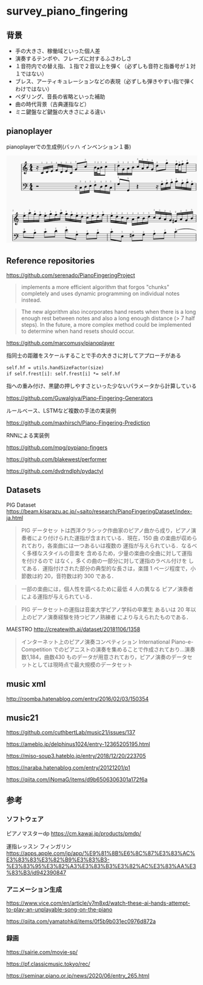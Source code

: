 # survey_piano_fingering

## 背景

- 手の大きさ、稼働域といった個人差
- 演奏するテンポや、フレーズに対するふさわしさ
- １音符内での替え指、１指で２音以上を弾く（必ずしも音符と指番号が１対１ではない）
- ブレス、アーティキュレーションなどの表現（必ずしも弾きやすい指で弾くわけではない）
- ペダリング、音長の省略といった補助
- 曲の時代背景（古典運指など）
- ミニ鍵盤など鍵盤の大きさによる違い

## pianoplayer

pianoplayerでの生成例(バッハ インベンション１番)

![pianoplayer_output_bach_invention1](./img/pianoplayer_output_bach_invention1.png)

## Reference repositories

https://github.com/serenado/PianoFingeringProject
> implements a more efficient algorithm that forgos "chunks" completely and uses dynamic programming on individual notes instead.

> The new algorithm also incorporates hand resets when there is a long enough rest between notes and also a long enough distance (> 7 half steps). In the future, a more complex method could be implemented to determine when hand resets should occur.

https://github.com/marcomusy/pianoplayer

指同士の距離をスケールすることで手の大きさに対してアプローチがある
```
self.hf = utils.handSizeFactor(size)
if self.frest[i]: self.frest[i] *= self.hf
```
指への重み付け、黒鍵の押しやすさといった少ないパラメータから計算している

https://github.com/Guwalgiya/Piano-Fingering-Generators

ルールベース、LSTMなど複数の手法の実装例

https://github.com/maxhirsch/Piano-Fingering-Prediction

RNNによる実装例

https://github.com/mpg/pypiano-fingers

https://github.com/blakewest/performer

https://github.com/dvdrndlph/pydactyl

## Datasets

PIG Dataset
https://beam.kisarazu.ac.jp/~saito/research/PianoFingeringDataset/index-ja.html

> PIG データセッ
トは西洋クラシック作曲家のピアノ曲から成り，ピアノ演
奏者により付けられた運指が含まれている．現在，150 曲
の楽曲が収められており，各楽曲には一つあるいは複数の
運指が与えられている．なるべく多様なスタイルの音楽を
含めるため，少量の楽曲の全曲に対して運指を付けるので
はなく，多くの曲の一部分に対して運指のラベル付けを
してある．運指付けされた部分の典型的な長さは，楽譜 1
ページ程度で，小節数は約 20，音符数は約 300 である．

> 一部の楽曲には，個人性を調べるために最低 4 人の異なる
ピアノ演奏者による運指が与えられている．

> PIG データセットの運指は音楽大学ピアノ学科の卒業生
あるいは 20 年以上のピアノ演奏経験を持つピアノ熟練者
により与えられたものである．

MAESTRO
http://createwith.ai/dataset/20181106/1358

> インターネット上のピアノ演奏コンペティション International Piano-e-Competition でのピアニストの演奏を集めることで作成されており...演奏数1,184，曲数430 ものデータが用意されており，ピアノ演奏のデータセットとしては現時点で最大規模のデータセット

## music xml

http://roomba.hatenablog.com/entry/2016/02/03/150354

## music21

https://github.com/cuthbertLab/music21/issues/137

https://ameblo.jp/delphinus1024/entry-12365205195.html

https://miso-soup3.hateblo.jp/entry/2018/12/20/223705

https://naraba.hatenablog.com/entry/20121201/p1

https://qiita.com/iNomaG/items/d9b6506306301a172f6a

## 参考

### ソフトウェア

ピアノマスターdp
https://cm.kawai.jp/products/pmdp/

運指レッスン フィンガリ‪ン‬
https://apps.apple.com/jp/app/%E9%81%8B%E6%8C%87%E3%83%AC%E3%83%83%E3%82%B9%E3%83%B3-%E3%83%95%E3%82%A3%E3%83%B3%E3%82%AC%E3%83%AA%E3%83%B3/id942390847

### アニメーション生成

https://www.vice.com/en/article/v7m8xd/watch-these-ai-hands-attempt-to-play-an-unplayable-song-on-the-piano

https://qiita.com/yamatohkd/items/0f5b9b031ec0976d872a

### 録画

https://sairie.com/movie-sp/

https://pf.classicmusic.tokyo/rec/

https://seminar.piano.or.jp/news/2020/06/entry_265.html